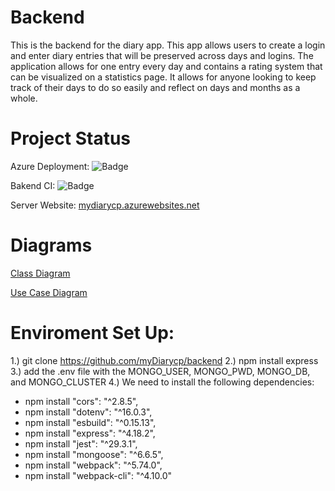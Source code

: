# Backend
This is the backend for the diary app. This app allows users to create a login and enter diary entries that will be preserved across days and logins. The application allows for one entry every day and contains a rating system that can be visualized on a statistics page. It allows for anyone looking to keep track of their days to do so easily and reflect on days and months as a whole.

# Project Status

Azure Deployment: ![Badge](https://github.com/myDiarycp/backend/actions/workflows/azure-webapps-node.yml/badge.svg)


Bakend CI: ![Badge](https://github.com/myDiarycp/backend/actions/workflows/node.js.yml/badge.svg)


Server Website: [mydiarycp.azurewebsites.net](https://mydiarycp.azurewebsites.net)

# Diagrams


[Class Diagram](https://app.diagrams.net/#HmyDiarycp%2Fbackend%2Fmain%2FClassDiagram.drawio)

[Use Case Diagram](https://app.diagrams.net/#HmyDiarycp%2Fbackend%2Fmain%2FmyDiary.drawio)

# Enviroment Set Up:

1.) git clone https://github.com/myDiarycp/backend
2.) npm install express
3.) add the .env file with the MONGO_USER, MONGO_PWD, MONGO_DB, and MONGO_CLUSTER
4.) We need to install the following dependencies:
  - npm install "cors": "^2.8.5",
  - npm install "dotenv": "^16.0.3",
  - npm install "esbuild": "^0.15.13",
  - npm install "express": "^4.18.2",
  - npm install "jest": "^29.3.1",
  - npm install "mongoose": "^6.6.5",
  - npm install "webpack": "^5.74.0",
  - npm install "webpack-cli": "^4.10.0"
